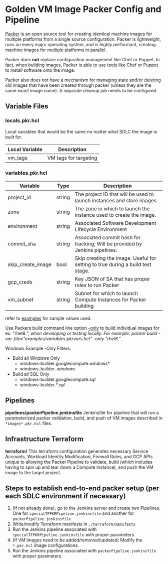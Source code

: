 # Golden VM Image Packer Config and Pipeline

[Packer](https://www.packer.io/intro) is an open source tool for creating identical machine images for multiple platforms from a single source configuration. Packer is lightweight, runs on every major operating system, and is highly performant, creating machine images for multiple platforms in parallel.

Packer does **not** replace configuration management like Chef or Puppet. In fact, when building images, Packer is able to use tools like Chef or Puppet to install software onto the image.

Packer also does not have a mechanism for managing state and/or deleting old images that have been created through packer (unless they are the same exact image name). A separate cleanup job needs to be configured

## Variable Files

### locals.pkr.hcl
Local variables that would be the same no matter what SDLC the image is built for.

| Local Variable | Description           |
| -------------- | --------------------- |
| vm_tags        | VM tags for targeting |

### variables.pkr.hcl

| Variable          | Type   | Description                                                                    |
| ----------------- | ------ | ------------------------------------------------------------------------------ |
| project_id        | string | The project ID that will be used to launch instances and store images.         |
| zone              | string | The zone in which to launch the instance used to create the image.             |
| environment       | string | Associated Software Development Lifecycle Environment                         |
| commit_sha        | string | Associated commit hash for tracking; Will be provided by Jenkins pipelines.    |
| skip_create_image | bool   | Skip creating the image. Useful for setting to true during a build test stage. |
| gcp_creds         | string | Key JSON of SA that has proper roles to run Packer                             |
| vm_subnet         | string | Subnet for which to launch Compute Instances for Packer building               |

refer to [examples](./examples) for sample values used.


Use Packers build command line option [-only](https://www.packer.io/docs/commands/build#only-foo-bar-baz) to build individual images for ex: "rhel8.*", when developing or testing locally.
For example: packer build -var-file="examples/variables.pkrvars.hcl" -only "rhel8.*" .

Windows Example -Only Filters:

* Build all Windows Only
  * windows-builder.googlecompute.windows*
  * windows-builder.*.windows*
* Build all SQL Only
  * windows-builder.googlecompute.*sql*
  * windows-builder.*.*sql*


## Pipelines

**pipelines/packerPipeline.jenkinsfile**
Jenkinsfile for pipeline that will run a parameterized packer validation, build, and push of VM images described in `*images*.pkr.hcl` files.

## Infrastructure Terraform

**terraform/**
This terraform configuration generates necessary Service Accounts, Workload Identity Modification, Firewall Rules, and GCP APIs unique to allowing the Packer Pipeline to validate, build (which includes having to spin up and tear down a Compute Instance), and push the VM image to the target project.



## Steps to establish end-to-end packer setup (per each SDLC environment if necessary)

1. (If not already done), go to the Jenkins server and create two Pipelines. One for `specialTFPKRPipeline.jenkinsfile` and another for `packerPipeline.jenkinsfile`.
1. Write/modify Terraform manifests in `./terraform/manifests`
1. Run the Jenkins pipeline associated with `specialTFPKRPipeline.jenkinsfile` with proper parameters.
1. (If VM Images need to be added/removed/updated) Modify the `*.pkr.hcl` image configurations.
1. Run the Jenkins pipeline associated with `packerPipeline.jenkinsfile` with proper parameters.

